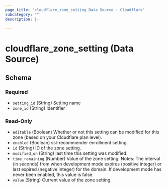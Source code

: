 ```yaml
---
page_title: "cloudflare_zone_setting Data Source - Cloudflare"
subcategory: ""
description: |-
  
---
```


# cloudflare_zone_setting (Data Source)




<!-- schema generated by tfplugindocs -->
## Schema

### Required

- `setting_id` (String) Setting name
- `zone_id` (String) Identifier

### Read-Only

- `editable` (Boolean) Whether or not this setting can be modified for this zone (based on your Cloudflare plan level).
- `enabled` (Boolean) ssl-recommender enrollment setting.
- `id` (String) ID of the zone setting.
- `modified_on` (String) last time this setting was modified.
- `time_remaining` (Number) Value of the zone setting.
Notes: The interval (in seconds) from when development mode expires (positive integer) or last expired (negative integer) for the domain. If development mode has never been enabled, this value is false.
- `value` (String) Current value of the zone setting.


